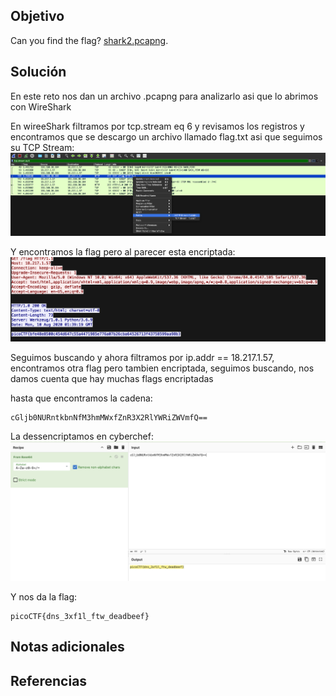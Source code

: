## Objetivo
Can you find the flag? [shark2.pcapng](https://mercury.picoctf.net/static/0fe13a33318e756f71c35cb490e64c81/shark2.pcapng).
## Solución
En este reto nos dan un archivo .pcapng para analizarlo asi que lo abrimos con WireShark

En wireeShark filtramos por tcp.stream eq 6 y revisamos los registros y encontramos que se descargo un archivo llamado flag.txt asi que seguimos su TCP Stream:
![Wireshark-twoo](/imagenes/Wireshark-twoo.png)

Y encontramos la flag pero al parecer esta encriptada:
![Wireshark-twoo 2](/imagenes/Wireshark-twoo(1).png)

Seguimos buscando y ahora filtramos por ip.addr == 18.217.1.57, encontramos otra flag pero tambien encriptada, seguimos buscando, nos damos cuenta que hay muchas flags encriptadas


hasta que encontramos la cadena:
```
cGljb0NURntkbnNfM3hmMWxfZnR3X2RlYWRiZWVmfQ==
```

La dessencriptamos en cyberchef:
![Wireshark-twoo 3](/imagenes/Wireshark-twoo(2).png)

Y nos da la flag:
```
picoCTF{dns_3xf1l_ftw_deadbeef}
```

## Notas adicionales
## Referencias
